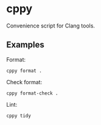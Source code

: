 # cppy

Convenience script for Clang tools.

## Examples

Format:

```
cppy format .
```

Check format:

```
cppy format-check .
```

Lint:

```
cppy tidy
```
